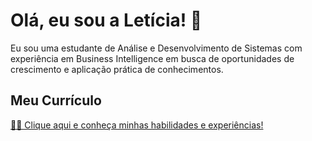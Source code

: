 # Olá, eu sou a Letícia! 👋

Eu sou uma estudante de Análise e Desenvolvimento de Sistemas com experiência em Business Intelligence em busca de oportunidades de crescimento e aplicação prática de conhecimentos.

## Meu Currículo
[👩‍💻 Clique aqui e conheça minhas habilidades e experiências!](https://letambani.github.io/curriculo_/)
